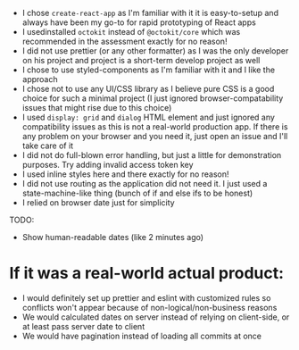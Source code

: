 - I chose `create-react-app` as I'm familiar with it it is easy-to-setup and
  always have been my go-to for rapid prototyping of React apps
- I usedinstalled `octokit` instead of `@octokit/core` which was recommended in
  the assessment exactly for no reason!
- I did not use prettier (or any other formatter) as I was the only developer on
  his project and project is a short-term develop project as well
- I chose to use styled-components as I'm familiar with it and I like the
  approach
- I chose not to use any UI/CSS library as I believe pure CSS is a good choice
  for such a minimal project (I just ignored browser-compatability issues that
  might rise due to this choice)
- I used `display: grid` and `dialog` HTML element and just ignored any
  compatibility issues as this is not a real-world production app. If there is
  any problem on your browser and you need it, just open an issue and I'll take
  care of it
- I did not do full-blown error handling, but just a little for demonstration
  purposes. Try adding invalid access token key
- I used inline styles here and there exactly for no reason!
- I did not use routing as the application did not need it. I just used a
  state-machine-like thing (bunch of if and else ifs to be honest)
- I relied on browser date just for simplicity

TODO:

- Show human-readable dates (like 2 minutes ago)

# If it was a real-world actual product:

- I would definitely set up prettier and eslint with customized rules so
  conflicts won't appear because of non-logical/non-business reasons
- We would calculated dates on server instead of relying on client-side, or at
  least pass server date to client
- We would have pagination instead of loading all commits at once

